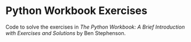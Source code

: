 # Python Workbook Exercises

Code to solve the exercises in *The Python Workbook: A Brief Introduction with Exercises and Solutions* by Ben Stephenson.
